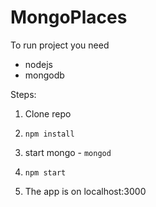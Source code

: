 # MongoPlaces

To run project you need
* nodejs
* mongodb

Steps:

1) Clone repo

2) ```npm install```

3) start mongo - ```mongod```

4) ```npm start```

5) The app is on localhost:3000
